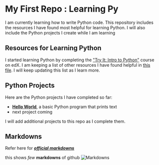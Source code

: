 # My First Repo : Learning Py
I am currently learning how to write Python code. This repository includes the resources I have found most helpful for learning Python. I will also include the Python projects I create while I am learning
## Resources for Learning Python
I started learning Python by completing the ["Try It: Intro to Python"](https://www.edx.org/course/intro-python) course on edX. I am keeping a list of other resources I have found helpful in [this file](my-first-repo/python_coding_resources.md). I will keep updating this list as I learn more.
## Python Projects
Here are the Python projects I have completed so far:

* **[Hello World](my-first-repo/hello_world)**, a basic Python program that prints text
* next project coming

I will add additional projects to this repo as I complete them.

Markdowns
---
Refer here for _**[official markdowns](https://docs.github.com/en/get-started/writing-on-github/getting-started-with-writing-and-formatting-on-github/basic-writing-and-formatting-syntax)**_     

this shows _few_ **markdowns** of github
![Markdowns](https://open-learning-exchange.github.io/pages/vi/images/vi-markdown-syntax.png)
